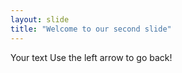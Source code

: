 ```yaml
---
layout: slide
title: "Welcome to our second slide"
---
```

Your text 
Use the left arrow to go back!
